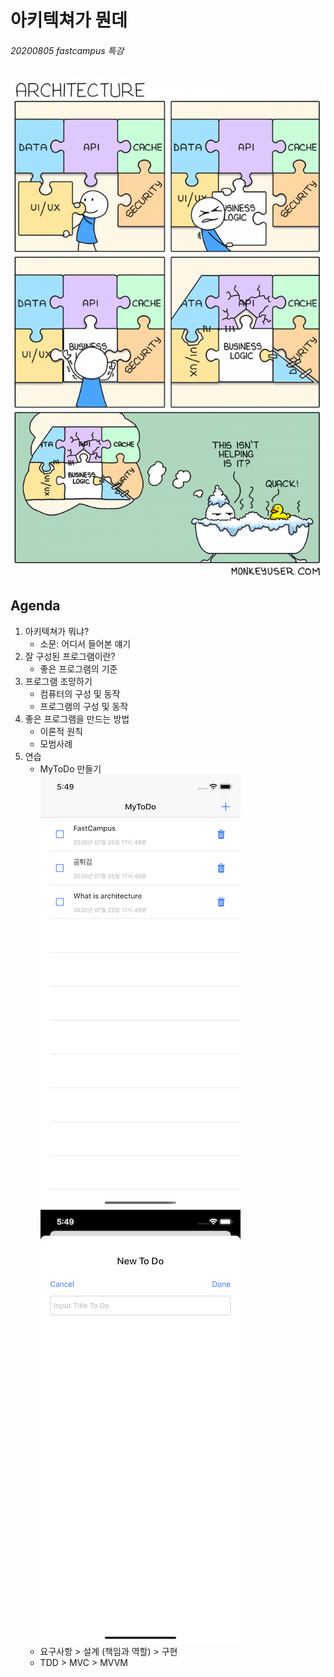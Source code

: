 # 아키텍쳐가 뭔데

###### 20200805 fastcampus 특강

![architecture.png](./images/architecture.png)

## Agenda

1. 아키텍쳐가 뭐냐?
   - 소문: 어디서 들어본 얘기
2. 잘 구성된 프로그램이란?
   - 좋은 프로그램의 기준
3. 프로그램 조망하기
   - 컴퓨터의 구성 및 동작
   - 프로그램의 구성 및 동작
4. 좋은 프로그램을 만드는 방법
   - 이론적 원칙
   - 모범사례
5. 연습
   - MyToDo 만들기  
     ![screen1](images/screenshot1.png) ![screen1](images/screenshot2.png)
   - 요구사항 > 설계 (책임과 역할) > 구현
   - TDD > MVC > MVVM
